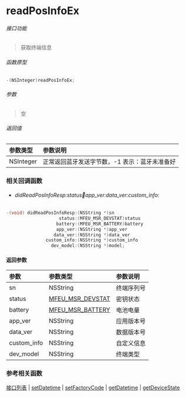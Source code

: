 # readPosInfoEx

###### 接口功能
> 获取终端信息

###### 函数原型

```objective-c
-(NSInteger)readPosInfoEx;
```

###### 参数
> 空

###### 返回值
| 参数类型 | 参数说明 |
| :--------| :------ |
| NSInteger | 正常返回蓝牙发送字节数，-1 表示：蓝牙未准备好 |


### 相关回调函数
- ###### didReadPosInfoResp:status:battery:app_ver:data_ver:custom_info:

```objective-c
-(void) didReadPosInfoResp:(NSString *)sn
                    status:(MFEU_MSR_DEVSTAT)status
                   battery:(MFEU_MSR_BATTERY)battery
                   app_ver:(NSString *)app_ver
                  data_ver:(NSString *)data_ver
               custom_info:(NSString *)custom_info
                 dev_model:(NSString *)model;
```

#### 返回参数
| 参数 | 参数类型 | 参数说明 |
| :-------- | :--------| :------ |
| sn | NSString | 终端序列号 |
| status | [MFEU_MSR_DEVSTAT](enum-cn.md#MFEU_MSR_DEVSTAT) | 密钥状态 |
| battery | [MFEU_MSR_BATTERY](enum-cn.md#MFEU_MSR_BATTERY) | 电池电量 |
| app_ver | NSString | 应用版本号 |
| data_ver | NSString | 数据版本号 |
| custom_info | NSString | 自定义信息 |
| dev_model | NSString | 终端类型 |

### 参考相关函数
[接口列表](../README-cn.md) | [setDatetime](setDatetime-cn.md) | [setFactoryCode](setFactoryCode-cn.md) | [getDatetime](getDatetime-cn.md) | [getDeviceState](getDeviceState-cn.md)

